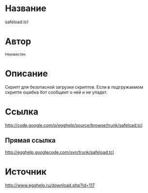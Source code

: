 # Название #
safeload.tcl


# Автор #
<sup>Неизвестен</sup>


# Описание #
Скрипт для безопасной загрузки скриптов. Если в подгружаемом скрипте ошибка бот сообщеит о ней и не упадет.


# Ссылка #
http://code.google.com/p/egghelp/source/browse/trunk/safeload.tcl

## Прямая ссылка ##
http://egghelp.googlecode.com/svn/trunk/safeload.tcl


# Источник #
http://www.egghelp.ru/download.php?id=117
